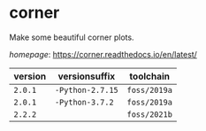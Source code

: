 # corner

Make some beautiful corner plots.

*homepage*: <https://corner.readthedocs.io/en/latest/>

version | versionsuffix | toolchain
--------|---------------|----------
``2.0.1`` | ``-Python-2.7.15`` | ``foss/2019a``
``2.0.1`` | ``-Python-3.7.2`` | ``foss/2019a``
``2.2.2`` |  | ``foss/2021b``
